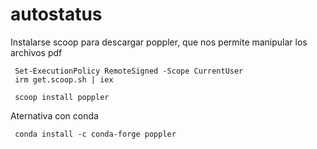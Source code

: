 # autostatus

Instalarse scoop para descargar poppler, que nos permite manipular los archivos pdf
```
 Set-ExecutionPolicy RemoteSigned -Scope CurrentUser
 irm get.scoop.sh | iex
```
 
```
 scoop install poppler
```
 
 Aternativa con conda 
```
 conda install -c conda-forge poppler
```
